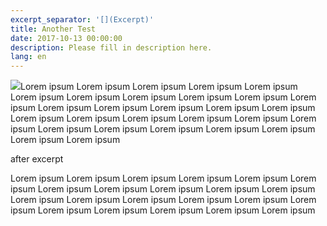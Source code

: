```yaml
---
excerpt_separator: '[](Excerpt)'
title: Another Test
date: 2017-10-13 00:00:00
description: Please fill in description here.
lang: en
---
```



![](/uploads/versions/2013-11-25-11-28-30-1---x----3264-2448x---.jpg)Lorem ipsum Lorem ipsum Lorem ipsum Lorem ipsum Lorem ipsum Lorem ipsum Lorem ipsum Lorem ipsum Lorem ipsum Lorem ipsum Lorem ipsum Lorem ipsum Lorem ipsum Lorem ipsum Lorem ipsum Lorem ipsum Lorem ipsum Lorem ipsum Lorem ipsum Lorem ipsum Lorem ipsum Lorem ipsum Lorem ipsum Lorem ipsum Lorem ipsum Lorem ipsum Lorem ipsum Lorem ipsum Lorem ipsum&nbsp;

[](Excerpt)

after excerpt

Lorem ipsum Lorem ipsum Lorem ipsum Lorem ipsum Lorem ipsum Lorem ipsum Lorem ipsum Lorem ipsum Lorem ipsum Lorem ipsum Lorem ipsum Lorem ipsum Lorem ipsum Lorem ipsum Lorem ipsum Lorem ipsum Lorem ipsum Lorem ipsum Lorem ipsum Lorem ipsum Lorem ipsum Lorem ipsum&nbsp;